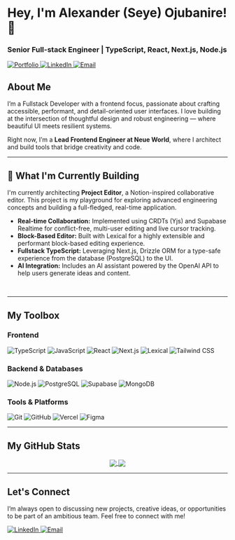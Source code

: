 # Hey, I'm Alexander (Seye) Ojubanire! 👋

### Senior Full-stack Engineer | TypeScript, React, Next.js, Node.js

<p align="left">
  <a href="https://alexander-delta.vercel.app/" target="_blank">
    <img src="https://img.shields.io/badge/Portfolio-14b8a6?style=for-the-badge&logo=vercel&logoColor=white" alt="Portfolio"/>
  </a>
  <a href="https://linkedin.com/in/alexander-ojubanire" target="_blank">
    <img src="https://img.shields.io/badge/LinkedIn-0077B5?style=for-the-badge&logo=linkedin&logoColor=white" alt="LinkedIn"/>
  </a>
  <a href="mailto:ojubanirealex@gmail.com">
    <img src="https://img.shields.io/badge/Email-D14836?style=for-the-badge&logo=gmail&logoColor=white" alt="Email"/>
  </a>
</p>

## About Me

I’m a Fullstack Developer with a frontend focus, passionate about crafting accessible, performant, and detail-oriented user interfaces. I love building at the intersection of thoughtful design and robust engineering — where beautiful UI meets resilient systems.

Right now, I’m a **Lead Frontend Engineer at Neue World**, where I architect and build tools that bridge creativity and code.

---

## 🚀 What I'm Currently Building

I'm currently architecting **Project Editor**, a Notion-inspired collaborative editor. This project is my playground for exploring advanced engineering concepts and building a full-fledged, real-time application.

* **Real-time Collaboration:** Implemented using CRDTs (Yjs) and Supabase Realtime for conflict-free, multi-user editing and live cursor tracking.
* **Block-Based Editor:** Built with Lexical for a highly extensible and performant block-based editing experience.
* **Fullstack TypeScript:** Leveraging Next.js, Drizzle ORM for a type-safe experience from the database (PostgreSQL) to the UI.
* **AI Integration:** Includes an AI assistant powered by the OpenAI API to help users generate ideas and content.


<br clear="both"/>

---

## My Toolbox

### Frontend
<p align="left">
  <img src="https://img.shields.io/badge/TypeScript-3178C6?style=for-the-badge&logo=typescript&logoColor=white" alt="TypeScript"/>
  <img src="https://img.shields.io/badge/JavaScript-F7DF1E?style=for-the-badge&logo=javascript&logoColor=black" alt="JavaScript"/>
  <img src="https://img.shields.io/badge/React-61DAFB?style=for-the-badge&logo=react&logoColor=black" alt="React"/>
  <img src="https://img.shields.io/badge/Next.js-000000?style=for-the-badge&logo=nextdotjs&logoColor=white" alt="Next.js"/>
  <img src="https://img.shields.io/badge/Lexical-000000?style=for-the-badge&logo=lexical&logoColor=white" alt="Lexical"/>
  <img src="https://img.shields.io/badge/Tailwind_CSS-38B2AC?style=for-the-badge&logo=tailwind-css&logoColor=white" alt="Tailwind CSS"/>
</p>

### Backend & Databases
<p align="left">
  <img src="https://img.shields.io/badge/Node.js-339933?style=for-the-badge&logo=nodedotjs&logoColor=white" alt="Node.js"/>
  <img src="https://img.shields.io/badge/PostgreSQL-336791?style=for-the-badge&logo=postgresql&logoColor=white" alt="PostgreSQL"/>
  <img src="https://img.shields.io/badge/Supabase-3FCF8E?style=for-the-badge&logo=supabase&logoColor=white" alt="Supabase"/>
  <img src="https://img.shields.io/badge/MongoDB-47A248?style=for-the-badge&logo=mongodb&logoColor=white" alt="MongoDB"/>
</p>

### Tools & Platforms
<p align="left">
  <img src="https://img.shields.io/badge/Git-F05032?style=for-the-badge&logo=git&logoColor=white" alt="Git"/>
  <img src="https://img.shields.io/badge/GitHub-181717?style=for-the-badge&logo=github&logoColor=white" alt="GitHub"/>
  <img src="https://img.shields.io/badge/Vercel-000000?style=for-the-badge&logo=vercel&logoColor=white" alt="Vercel"/>
  <img src="https://img.shields.io/badge/Figma-F24E1E?style=for-the-badge&logo=figma&logoColor=white" alt="Figma"/>
</p>

---

## My GitHub Stats

<p align="center">
  <a href="https://github.com/SeyeAlexander/github-readme-stats">
    <img align="center" src="https://github-readme-stats.vercel.app/api?username=SeyeAlexander&show_icons=true&theme=vue-dark" />
  </a>
  <a href="https://github.com/SeyeAlexander/github-readme-stats">
    <img align="center" src="https://github-readme-stats.vercel.app/api/top-langs/?username=SeyeAlexander&layout=compact&show_icons=true&theme=dracula" />
  </a>
</p>

---

## Let's Connect

I’m always open to discussing new projects, creative ideas, or opportunities to be part of an ambitious team. Feel free to connect with me!

<p align="left">
  <a href="https://linkedin.com/in/alexander-ojubanire" target="_blank">
    <img src="https://img.shields.io/badge/LinkedIn-0077B5?style=for-the-badge&logo=linkedin&logoColor=white" alt="LinkedIn"/>
  </a>
  <a href="mailto:ojubanirealex@gmail.com">
    <img src="https://img.shields.io/badge/Email-D14836?style=for-the-badge&logo=gmail&logoColor=white" alt="Email"/>
  </a>
</p>
